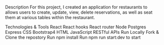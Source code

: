 Description
For this project, I created an application for restaurants to allows users to create, update, view, delete reservations, as well as seat them at various tables within the restaurant.

Technologies & Tools
 React
 React hooks
 React router
 Node
 Postgres
 Express
 CSS
 Bootstrap4
 HTML
 JavaScript
 RESTful APIs
Run Locally
 Fork & Clone the repostory
 Run npm install
 Run npm run start:dev to start